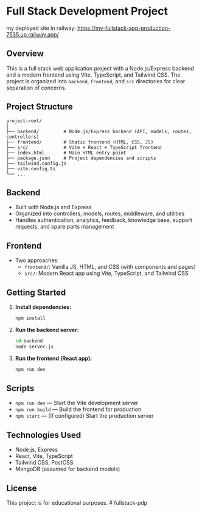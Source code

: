 # Full Stack Development Project

my deployed site in railway:
https://my-fullstack-app-production-7535.up.railway.app/

## Overview
This is a full stack web application project with a Node.js/Express backend and a modern frontend using Vite, TypeScript, and Tailwind CSS. The project is organized into `backend`, `frontend`, and `src` directories for clear separation of concerns.

## Project Structure
```
project-root/
│
├── backend/         # Node.js/Express backend (API, models, routes, controllers)
├── frontend/        # Static frontend (HTML, CSS, JS)
├── src/             # Vite + React + TypeScript frontend
├── index.html       # Main HTML entry point
├── package.json     # Project dependencies and scripts
├── tailwind.config.js
├── vite.config.ts
└── ...
```

## Backend
- Built with Node.js and Express
- Organized into controllers, models, routes, middleware, and utilities
- Handles authentication, analytics, feedback, knowledge base, support requests, and spare parts management

## Frontend
- Two approaches:
  - `frontend/`: Vanilla JS, HTML, and CSS (with components and pages)
  - `src/`: Modern React app using Vite, TypeScript, and Tailwind CSS

## Getting Started
1. **Install dependencies:**
   ```sh
   npm install
   ```
2. **Run the backend server:**
   ```sh
   cd backend
   node server.js
   ```
3. **Run the frontend (React app):**
   ```sh
   npm run dev
   ```

## Scripts
- `npm run dev` — Start the Vite development server
- `npm run build` — Build the frontend for production
- `npm start` — (If configured) Start the production server

## Technologies Used
- Node.js, Express
- React, Vite, TypeScript
- Tailwind CSS, PostCSS
- MongoDB (assumed for backend models)

## License
This project is for educational purposes.
#   f u l l s t a c k - p d p 
 
 
